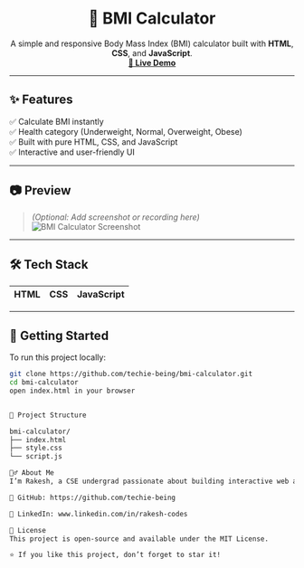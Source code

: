 <h1 align="center">🧮 BMI Calculator</h1>

<p align="center">
  A simple and responsive Body Mass Index (BMI) calculator built with <strong>HTML</strong>, <strong>CSS</strong>, and <strong>JavaScript</strong>.
  <br />
  <a href="https://techie-being.github.io/bmi-calculator/" target="_blank"><strong>🔗 Live Demo</strong></a>
</p>

---

## ✨ Features

✅ Calculate BMI instantly  
✅ Health category (Underweight, Normal, Overweight, Obese)  
✅ Built with pure HTML, CSS, and JavaScript  
✅ Interactive and user-friendly UI

---

## 📷 Preview

> *(Optional: Add screenshot or recording here)*  
> ![BMI Calculator Screenshot](screenshot.png)

---

## 🛠 Tech Stack

| HTML | CSS | JavaScript |
|------|-----|------------|

---

## 🚀 Getting Started

To run this project locally:

```bash
git clone https://github.com/techie-being/bmi-calculator.git
cd bmi-calculator
open index.html in your browser


📁 Project Structure

bmi-calculator/
├── index.html
├── style.css
└── script.js

🙋‍♂️ About Me
I’m Rakesh, a CSE undergrad passionate about building interactive web apps and learning full-stack development.

🔗 GitHub: https://github.com/techie-being

🔗 LinkedIn: www.linkedin.com/in/rakesh-codes

📃 License
This project is open-source and available under the MIT License.

⭐ If you like this project, don’t forget to star it!





